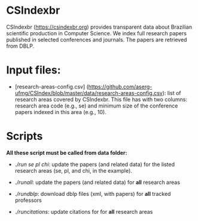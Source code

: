 # CSIndexbr

CSIndexbr (https://csindexbr.org) provides transparent data about Brazilian scientific production in Computer Science. We index full research papers published in selected conferences and journals. The papers are retrieved from DBLP.

# Input files:

* [research-areas-config.csv] (https://github.com/aserg-ufmg/CSIndex/blob/master/data/research-areas-config.csv): list of research areas covered by CSIndexbr. This file has with two columns: research area code (e.g., se) and minimum size of the conference papers indexed in this area (e.g., 10).

# Scripts 

**All these script must be called from data folder:**

* *./run se pl chi*: update the papers (and related data) for the listed research areas (se, pl, and chi, in the example). 

* *./runall*: update the papers (and related data) for **all** research areas

* *./rundblp*: download dblp files (xml, with papers) for **all** tracked professors

* *./runcitations*: update citations for for **all** research areas
